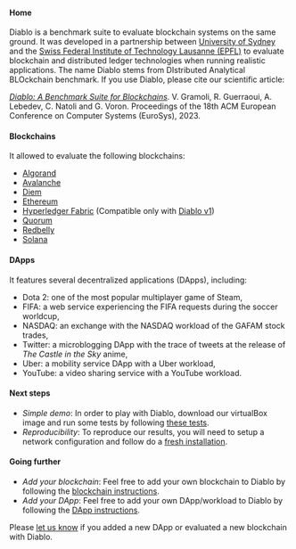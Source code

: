 #### Home

Diablo is a benchmark suite to evaluate blockchain systems on the same ground.
It was developed in a partnership between [University of Sydney](https://www.sydney.edu.au/) and the 
[Swiss Federal Institute of Technology Lausanne (EPFL)](https://www.epfl.ch/en/)
to evaluate blockchain and distributed ledger technologies when running realistic applications.
The name Diablo stems from DIstributed Analytical BLOckchain benchmark.
If you use Diablo, please cite our scientific article:

*[Diablo: A Benchmark Suite for Blockchains](https://gramoli.github.io/pubs/Eurosys23-Diablo.pdf)*.
V. Gramoli, R. Guerraoui, A. Lebedev, C. Natoli and G. Voron.
Proceedings of the 18th ACM European Conference on Computer Systems (EuroSys), 2023.

#### Blockchains
It allowed to evaluate the following blockchains:
 * [Algorand](https://github.com/algorand)
 * [Avalanche](https://github.com/ava-labs/avalanchego)
 * [Diem](https://github.com/diem/diem)
 * [Ethereum](https://github.com/ethereum/go-ethereum)
 * [Hyperledger Fabric](https://github.com/hyperledger/fabric) (Compatible only with [Diablo v1](https://infoscience.epfl.ch/record/285731?&ln=en))
 * [Quorum](https://github.com/ConsenSys/quorum)
 * [Redbelly](https://arxiv.org/pdf/2207.05971.pdf)
 * [Solana](https://github.com/solana-labs/solana)

#### DApps
It features several decentralized applications (DApps), including:
 * Dota 2: one of the most popular multiplayer game of Steam, 
 * FIFA: a web service experiencing the FIFA requests during the soccer worldcup, 
 * NASDAQ: an exchange with the NASDAQ workload of the GAFAM stock trades,
 * Twitter: a microblogging DApp with the trace of tweets at the release of *The Castle in the Sky* anime,
 * Uber: a mobility service DApp with a Uber workload, 
 * YouTube: a video sharing service with a YouTube workload.

#### Next steps

- *Simple demo*: In order to play with Diablo, download our virtualBox image and run some tests by following [these tests](redo-howto).
- *Reproducibility*: To reproduce our results, you will need to setup a network configuration and follow do a [fresh installation](fresh-install).

#### Going further

- *Add your blockchain*: Feel free to add your own blockchain to Diablo by following the [blockchain instructions](blockchain-howto).
- *Add your DApp*: Feel free to add your own DApp/workload to Diablo by following the [DApp instructions](dapp-howto).

Please [let us know](mailto:csrg.sydney@gmail.com?subject=[Diablo]) if you added a new DApp or evaluated a new blockchain with Diablo.

<!-- 
[source](https://github.com/NatoliChris/diablo-benchmark/) 
[test](
http://194.182.162.199/benchmark) -->
